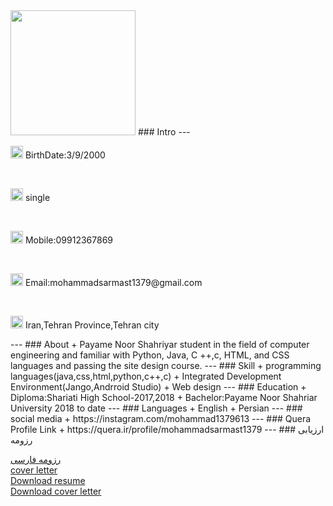 
<img src="https://camo.githubusercontent.com/8c969d1b1fdb0e52e20a6da43966d6b099f7e8c3d37dc66345859a99b7b4b2dc/687474703a2f2f7331342e7069636f66696c652e636f6d2f66696c652f383430393833323230302f66742e6a7067" width="200" height="200" >
### Intro
---
<br>
<p>
  
  <img src="http://s15.picofile.com/file/8409962450/%D9%BE%D8%B1%D9%88%D9%81%D8%A7%DB%8C%D9%84.png" width="20" height="20">
 BirthDate:3/9/2000
  </p>
<br>
<p>
  <img src="http://s14.picofile.com/file/8409965342/%D8%A7%D8%B2%D8%AF%D9%88%D8%A7%D8%AC.png" width="20" height="20">
 single
 </p>
 <br>
 <p>
  <img src="http://s15.picofile.com/file/8409965634/%D8%AA%D9%84%D9%81%D9%86.png" width="20" height="20">
 Mobile:09912367869
 </p>
 <br>
 <p>
  <img src="http://s15.picofile.com/file/8409965826/%D8%A7%DB%8C%D9%85%DB%8C%D9%84.png" width="20" height="20">
 Email:mohammadsarmast1379@gmail.com
  </p>
  <br>
  <p>
  <img src="http://s14.picofile.com/file/8409966018/%DA%A9%D8%B4%D9%88%D8%B1.png" width="20" height="20">
 Iran,Tehran Province,Tehran city
  </p>
---
### About
+ Payame Noor Shahriyar student in the field of computer engineering and familiar with Python, Java, C ++,c, HTML, and CSS languages and passing the site design course.
---
### Skill
+ programming languages(java,css,html,python,c++,c)
+ Integrated Development Environment(Jango,Andrroid Studio)
+ Web design
---
### Education
+ Diploma:Shariati High School-2017,2018
+ Bachelor:Payame Noor Shahriar University 2018 to date
---
### Languages
+ English
+ Persian
---
### social media
+ https://instagram.com/mohammad1379613
---
### Quera Profile Link
+ https://quera.ir/profile/mohammadsarmast1379
---
### ارزیابی رزومه

[رزومه فارسی](/resume-fa)
<br>
[cover letter](/index2.md)
<br>
<a href="http://s15.picofile.com/file/8409958368/%D8%B1%D8%B2%D9%88%D9%85%D9%87.docx.html">Download resume</a>
<br>
<a href="http://s17.picofile.com/file/8412125750/%D8%A7%D9%86%DA%AF%DB%8C%D8%B2%D9%87_%D9%86%D8%A7%D9%85%D9%87.pdf.html">Download cover letter</a>
